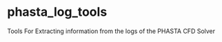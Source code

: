 phasta_log_tools
================

Tools For Extracting information from the logs of the PHASTA CFD Solver